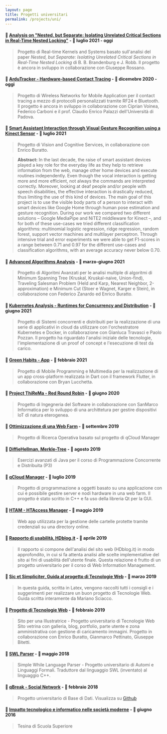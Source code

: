 ```yaml
---
layout: page
title: Progetti universitari
permalink: /projects/uni/
---
```



#### 📌 [Analysis on "Nested, but Separate: Isolating Unrelated Critical Sections in Real-Time Nested Locking"](https://github.com/Maxelweb/RTOS) - 📅 luglio 2021 - oggi

> Progetto di Real-time Kernels and Systems basato sull'analisi del paper _Nested, but Separate: Isolating Unrelated Critical Sections in Real-Time Nested Locking_ di B. B. Brandenburg e J. Robb.
> Il progetto è ancora in sviluppo in collaborazione con Giuseppe Rossano.


#### 📌 [ArduTracker - Hardware-based Contact Tracing](#) - 📅 dicemebre 2020 - oggi

> Progetto di Wireless Networks for Mobile Application per il contact tracing a mezzo di protocolli personalizzati tramite RF24 e Bluetooth.
> Il progetto è ancora in sviluppo in collaborazione con Ciprian Voinea, Federico Carboni e il prof. Claudio Enrico Palazzi dell'Università di Padova.


#### 📌 [Smart Assistant Interaction through Visual Gesture Recognition using a Kinect Sensor](https://github.com/enricobu96/vcs-project/releases) - 📅 luglio 2021

> Progetto di Vision and Cognitive Services, in collaborazione con Enrico Buratto.

> __Abstract:__
> In the last decade, the raise of smart assistant devices played a key role for the everyday life as they help to retrieve information from the web, manage other home devices and execute routines independently. Even though the vocal interaction is getting more and more efficient, not always the commands are interpreted correctly. Moreover, looking at deaf people and/or people with speech disabilities, the effective interaction is drastically reduced, thus limiting the use of this kind of devices. The main goal of this project is to use the visible body parts of a person to interact with smart devices like Google Home through human pose estimation and gesture recognition. During our work we compared two different solutions – Google MediaPipe and NiTE2 middleware for Kinect –, and for both of these use-cases we tried different classification algorithms: multinomial logistic regression, ridge regression, random forest, support vector machines and multilayer perceptron. Through intensive trial and error experiments we were able to get F1-scores in a range between 0.71 and 0.97 for the different use-cases and classification algorithms, with an average accuracy never below 0.70.

#### 📌 [Advanced Algorithms Analysis](https://github.com/Maxelweb/AdvancedAlgorithmsLabs/releases) - 📅 marzo-giugno 2021

> Progetto di Algoritmi Avanzati per le analisi multiple di algoritmi di Minimum Spanning Tree (Kruskal, Kruskal-naive, Union-find), Traveling Salesman Problem (Held and Karp, Nearest Neighbor, 2-approximation) e Minimum Cut (Stoer e Wagnet, Karger e Stein), in collaborazione con Federico Zanardo ed Enrico Buratto.


#### 📌 [Kubernetes Analysis - Runtimes for Concurrency and Distribution](https://github.com/Maxelweb/Kubernetes-RCD) - 📅 giugno 2021

> Progetto di Sistemi concorrenti e distribuiti per la realizzazione di una serie di applicativi in cloud da utilizzare con l'orchestratore Kubernetes e Docker, in collaborazione con Gianluca Travasci e Paolo Pozzan. Il progetto ha riguardato l'analisi iniziale delle tecnologie, l'implementazione di un proof of concept e l'esecuzione di test da carico. 

#### 📌 [Green Habits - App](https://public.marianosciacco.it/relazione_greenhabits_unipd.pdf) - 📅 febbraio 2021

> Progetto di Mobile Programming e Multimedia per la realizzazione di un app cross-platform realizzata in Dart con il framework Flutter, in collaborazione con Bryan Lucchetta.


#### 📌 [Project ThiReMa - Red Round Robin](https://github.com/RedRoundRobin) - 📅 giugno 2020

> Progetto di Ingegneria del Software in collaborazione con SanMarco Informatica per lo sviluppo
di una archittetura per gestire dispositivi IoT di natura eterogenea.


#### 📌 [Ottimizzazione di una Web Farm](https://github.com/Maxelweb/RicercaOperativaUNIPD) - 📅 settembre 2019

> Progetto di Ricerca Operativa basato sul progetto di qCloud Manager


#### 📌 [DiffieHellman, Merkle-Tree](https://github.com/Maxelweb/PCD_Assignments) - 📅 agosto 2019

> Esercizi avanzati di Java per il corso di Programmazione Concorrente e Distribuita (P3)


#### 📌 [qCloud Manager](https://pao.marianosciacco.it) - 📅 luglio 2019

> Progetto di programmazione a oggetti basato su una applicazione con cui è possibile gestire
server e nodi hardware in una web farm. Il progetto è stato scritto in C++ e fa uso della libreria Qt per la GUI.


#### 📌 [HTAM - HTAccess Manager](https://github.com/Maxelweb/HTAM) - 📅 maggio 2019

> Web app utilizzata per la gestione delle cartelle protette tramite credenziali su una directory online.


#### 📌 [Rapporto di usabilità, HDblog.it](http://public.marianosciacco.it/wim_progetto_hdblog.pdf) - 📅 aprile 2019

> Il rapporto si compone dell'analisi del sito web (HDblog.it) in modo approfondito, in cui si fa attenta analisi alle scelte implementative del sito ai fini di usabilità dell'utente finale. Questa relazione è frutto di un progetto universitario per il corso di Web Information Management.


#### 📌 [Sic et Simpliciter, Guida al progetto di Tecnologie Web](http://public.marianosciacco.it/guida_tecweb_unipd.pdf) - 📅 marzo 2019

> In questa guida, scritta in Latex, vengono raccolti tutti i consigli e i suggerimenti per realizzare un buon progetto di Tecnologie Web. Guida scritta interamente da Mariano Sciacco.


#### 📌 [Progetto di Tecnologie Web](http://tecweb.marianosciacco.it) - 📅 febbraio 2019

> Sito per una Illustratrice - Progetto universitario di Tecnologie Web 
Sito vetrina con galleria, blog, portfolio, parte utente e zona amministrativa con gestione di caricamento immagini. Progetto in collaborazione con Enrico Buratto, Gianmarco Pettinato, Giuseppe Bitetti.


#### 📌 [SWL Parser](http://swl.marianosciacco.it) - 📅 maggio 2018

> Simple While Language Parser - Progetto universitario di Automi e Linguaggi Formali. 
Traduttore dal linguaggio SWL (inventato) al linguaggio C++.


#### 📌 [qBreak - Social Network](http://public.marianosciacco.it/qbreak_unipd.pdf) - 📅 febbraio 2018

> Progetto universitario di Base di Dati. Visualizza su [Github](https://github.com/Maxelweb/qBreakDatabaseUNIPD)


#### 📌 [Impatto tecnologico e informatico nelle società moderne](http://public.marianosciacco.it/tesina_superiori.pdf) - 📅 giugno 2016

> Tesina di Scuola Superiore









